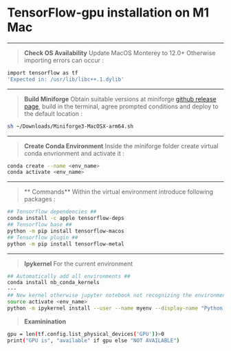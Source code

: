 # TensorFlow-gpu installation on M1 Mac
---
>**Check OS Availability**
Update MacOS Monterey to 12.0+ Otherwise importing errors can occur :
```sh
import tensorflow as tf
'Expected in: /usr/lib/libc++.1.dylib'
```
---
>**Build Miniforge**
Obtain suitable versions at miniforge [github release page](https://github.com/conda-forge/miniforge/releases), build in the terminal, agree prompted conditions and deploy to the default location :
```sh
sh ~/Downloads/Miniforge3-MacOSX-arm64.sh
```
---
>**Create Conda Environment**
Inside the miniforge folder create virtual conda envrionment and activate it :
```sh
conda create --name <env_name>
conda activate <env_name>
```
---
>** Commands**
Within the virtual environment introduce following packages : 
```sh
## Tensorflow dependencies ##
conda install -c apple tensorflow-deps
## Tensorflow base ##
python -m pip install tensorflow-macos
## Tensorflow plugin ##
python -m pip install tensorflow-metal
```
---
>**Ipykernel**
For the current environment 
```sh
## Automatically add all environments ##
conda install nb_conda_kernels
---
## New kernel otherwise jupyter notebook not recognizing the environment ##
source activate <env_name>
python -m ipykernel install --user --name myenv --display-name "Python (myenv)"
```
>**Examinination**
```sh
gpu = len(tf.config.list_physical_devices('GPU'))>0
print("GPU is", "available" if gpu else "NOT AVAILABLE")
```